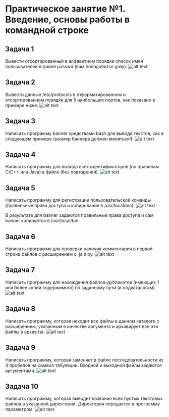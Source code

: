 # Практическое занятие №1. Введение, основы работы в командной строке

## Задача 1

Вывести отсортированный в алфавитном порядке список имен пользователей в файле passwd (вам понадобится grep).
![alt text](https://sun9-12.userapi.com/impg/Oq8Au1q2xK6J3JKey2oTt0Wqi9k5kuS_G_5dpQ/dA4vpRf2jTk.jpg?size=652x1132&quality=96&sign=02c41859127716e15e82ec283cdd67a9&type=album)

## Задача 2

Вывести данные /etc/protocols в отформатированном и отсортированном порядке для 5 наибольших портов, как показано в примере ниже:
![alt text](https://sun9-75.userapi.com/impg/MBAAaZzOuGEDEJyJ5dIxPF42mLeRyjMhqGEIng/eE86IHq9k5Q.jpg?size=984x212&quality=96&sign=b3bfc7a795419bf53956fb19af463c57&type=album)

## Задача 3

Написать программу banner средствами bash для вывода текстов, как в следующем примере (размер баннера должен меняться!):
![alt text](https://sun9-3.userapi.com/impg/w8Mn3wwlkgi8GPhe4QKsgJKbQnQVVuzrYclrQQ/XwV3AICEsf8.jpg?size=1168x606&quality=96&sign=398e45f8dfc3eb0fcc0e774a4965ed20&type=album)

## Задача 4

Написать программу для вывода всех идентификаторов (по правилам C/C++ или Java) в файле (без повторений).
![alt text](https://sun9-11.userapi.com/impg/lz9cc4gA3K4yI1csHCAS_5bXHbU7KPaSBetN2Q/9Mhs5dXrgUk.jpg?size=1500x490&quality=96&sign=85005d690992142dfb2df8f3033dd812&type=album)

## Задача 5

Написать программу для регистрации пользовательской команды (правильные права доступа и копирование в /usr/local/bin).
![alt text](https://sun9-30.userapi.com/impg/99Sa0mVjOTr0StKgpWR_SjUk_vKG7iymbvZUJg/HXRkwPyB1_E.jpg?size=1301x338&quality=96&sign=45f99a65d264c077ac87cef9ff5ba04f&type=album)

В результате для banner задаются правильные права доступа и сам banner копируется в /usr/local/bin.

## Задача 6

Написать программу для проверки наличия комментария в первой строке файлов с расширением c, js и py.
![alt text](https://sun9-51.userapi.com/impg/QKFKYoKgKESSKhm76RaqnMO3GFq7kf9DQGZktQ/hVpUYd2or4U.jpg?size=1513x897&quality=96&sign=f64c4d68ab22e3b87aa5e41bbad4156e&type=album)
## Задача 7

Написать программу для нахождения файлов-дубликатов (имеющих 1 или более копий содержимого) по заданному пути (и подкаталогам).
![alt text](https://sun9-80.userapi.com/impg/9MBxzCCpQI9Iza6kqmAtcXPMpn3bbwabNYfwUA/Ubiif72RpTo.jpg?size=1846x1157&quality=96&sign=3184f1b884c0a850bff42ae1be3d30cd&type=album)
## Задача 8

Написать программу, которая находит все файлы в данном каталоге с расширением, указанным в качестве аргумента и архивирует все эти файлы в архив tar.
![alt text]([https://sun9-15.userapi.com/impg/wo86wcA3DNmo_UX1CY83A60-MY4XnoWzRuJ0Iw/PzgZUCFFAAA.jpg?size=1631x329&quality=96&sign=2b624039fd7713666a3912311720c853&type=album](https://sun9-26.userapi.com/impg/LERnWL57Dg3bgE1pnCf-I9vPN3G4-T1MZWKrTg/7y6L6sjAtbY.jpg?size=1695x261&quality=96&sign=6c8b1bcdd15c7b46ed9a1f10689c9495&type=album))
## Задача 9

Написать программу, которая заменяет в файле последовательности из 4 пробелов на символ табуляции. Входной и выходной файлы задаются аргументами.
![alt text](https://sun1-14.userapi.com/impg/5d7tcWQZpC_oPbZdaKVmv6wQdS9SDstFJ7JtPg/qISk8flM6_8.jpg?size=1409x277&quality=96&sign=daac23273d1e778bd207faddddf25a69&type=album)
## Задача 10

Написать программу, которая выводит названия всех пустых текстовых файлов в указанной директории. Директория передается в программу параметром. 
![alt text](https://sun9-48.userapi.com/impg/p81lAPk-KaZdX6JM1T15N1hmZqmKJsKETGxBEw/8Kt70JEzFXo.jpg?size=1455x295&quality=96&sign=57cbb93f3bab8a169e843de8ce79e67e&type=album)
